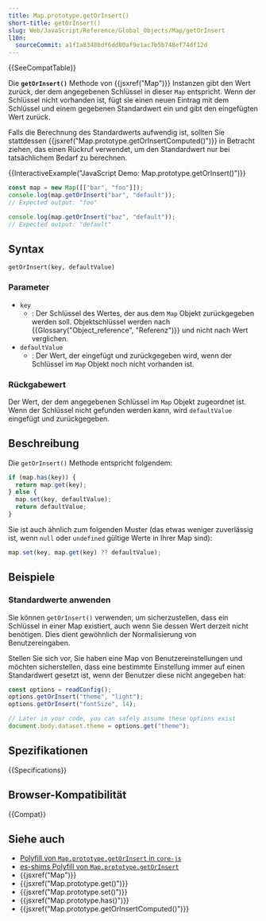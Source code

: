 ```yaml
---
title: Map.prototype.getOrInsert()
short-title: getOrInsert()
slug: Web/JavaScript/Reference/Global_Objects/Map/getOrInsert
l10n:
  sourceCommit: a1f1a8348bdf6dd80af9e1ac7b5b748ef74df12d
---
```


{{SeeCompatTable}}

Die **`getOrInsert()`** Methode von {{jsxref("Map")}} Instanzen gibt den Wert zurück, der dem angegebenen Schlüssel in dieser `Map` entspricht. Wenn der Schlüssel nicht vorhanden ist, fügt sie einen neuen Eintrag mit dem Schlüssel und einem gegebenen Standardwert ein und gibt den eingefügten Wert zurück.

Falls die Berechnung des Standardwerts aufwendig ist, sollten Sie stattdessen {{jsxref("Map.prototype.getOrInsertComputed()")}} in Betracht ziehen, das einen Rückruf verwendet, um den Standardwert nur bei tatsächlichem Bedarf zu berechnen.

{{InteractiveExample("JavaScript Demo: Map.prototype.getOrInsert()")}}

```js interactive-example
const map = new Map([["bar", "foo"]]);
console.log(map.getOrInsert("bar", "default"));
// Expected output: "foo"

console.log(map.getOrInsert("baz", "default"));
// Expected output: "default"
```

## Syntax

```js-nolint
getOrInsert(key, defaultValue)
```

### Parameter

- `key`
  - : Der Schlüssel des Wertes, der aus dem `Map` Objekt zurückgegeben werden soll. Objektschlüssel werden nach {{Glossary("Object_reference", "Referenz")}} und nicht nach Wert verglichen.
- `defaultValue`
  - : Der Wert, der eingefügt und zurückgegeben wird, wenn der Schlüssel im `Map` Objekt noch nicht vorhanden ist.

### Rückgabewert

Der Wert, der dem angegebenen Schlüssel im `Map` Objekt zugeordnet ist. Wenn der Schlüssel nicht gefunden werden kann, wird `defaultValue` eingefügt und zurückgegeben.

## Beschreibung

Die `getOrInsert()` Methode entspricht folgendem:

```js
if (map.has(key)) {
  return map.get(key);
} else {
  map.set(key, defaultValue);
  return defaultValue;
}
```

Sie ist auch ähnlich zum folgenden Muster (das etwas weniger zuverlässig ist, wenn `null` oder `undefined` gültige Werte in Ihrer Map sind):

```js
map.set(key, map.get(key) ?? defaultValue);
```

## Beispiele

### Standardwerte anwenden

Sie können `getOrInsert()` verwenden, um sicherzustellen, dass ein Schlüssel in einer Map existiert, auch wenn Sie dessen Wert derzeit nicht benötigen. Dies dient gewöhnlich der Normalisierung von Benutzereingaben.

Stellen Sie sich vor, Sie haben eine Map von Benutzereinstellungen und möchten sicherstellen, dass eine bestimmte Einstellung immer auf einen Standardwert gesetzt ist, wenn der Benutzer diese nicht angegeben hat:

```js
const options = readConfig();
options.getOrInsert("theme", "light");
options.getOrInsert("fontSize", 14);

// Later in your code, you can safely assume these options exist
document.body.dataset.theme = options.get("theme");
```

## Spezifikationen

{{Specifications}}

## Browser-Kompatibilität

{{Compat}}

## Siehe auch

- [Polyfill von `Map.prototype.getOrInsert` in `core-js`](https://github.com/zloirock/core-js#map-upsert)
- [es-shims Polyfill von `Map.prototype.getOrInsert`](https://www.npmjs.com/package/map.prototype.getorinsert)
- {{jsxref("Map")}}
- {{jsxref("Map.prototype.get()")}}
- {{jsxref("Map.prototype.set()")}}
- {{jsxref("Map.prototype.has()")}}
- {{jsxref("Map.prototype.getOrInsertComputed()")}}
